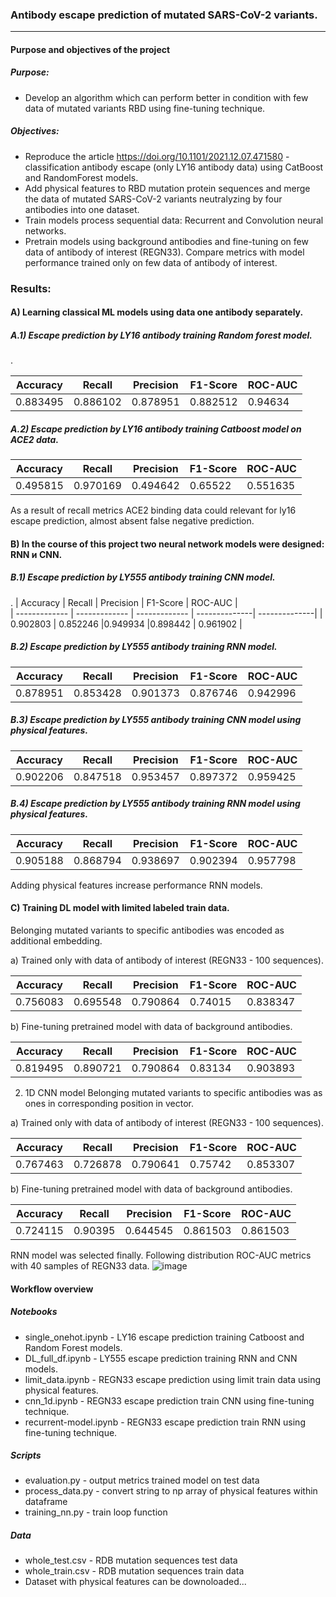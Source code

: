 ### Antibody escape prediction of mutated SARS-CoV-2 variants.
***
#### Purpose and objectives of the project

##### Purpose:
* Develop an algorithm which can perform better in condition with few data of mutated variants RBD using fine-tuning technique.
##### Objectives:
* Reproduce the article https://doi.org/10.1101/2021.12.07.471580 - classification antibody escape (only LY16 antibody data) using CatBoost and RandomForest models.
* Add physical features to RBD mutation protein sequences and merge the data of mutated SARS-CoV-2 variants neutralyzing by four antibodies into one dataset.
* Train models process sequential data: Recurrent and Convolution neural networks.
* Pretrain models using background antibodies and fine-tuning on few data of antibody of interest (REGN33). Compare metrics with model performance trained only on few data of antibody of interest.

### Results:
#### A) Learning classical ML models using data one antibody separately.
##### A.1) Escape prediction by LY16 antibody training Random forest model.
.

| Accuracy      | Recall        | Precision     | F1-Score      | ROC-AUC       |   
| ------------- | ------------- | ------------- | --------------| --------------|
| 0.883495    |   0.886102      |   0.878951   |0.882512       | 0.94634      |

##### A.2) Escape prediction by LY16 antibody training Catboost model on ACE2 data.

| Accuracy      | Recall        | Precision     | F1-Score      | ROC-AUC       |   
| ------------- | ------------- | ------------- | --------------| --------------|
| 0.495815    |  0.970169    |0.494642      |0.65522      | 0.551635   |

As a result of recall metrics ACE2 binding data could relevant for ly16 escape prediction, almost absent false negative prediction.

#### B) In the course of this project two neural network models were designed: RNN и CNN.
##### B.1) Escape prediction by LY555 antibody training CNN model.
.
| Accuracy      | Recall        | Precision     | F1-Score      | ROC-AUC       |   
| ------------- | ------------- | ------------- | --------------| --------------|
| 0.902803  |  0.852246    |0.949934     |0.898442     | 0.961902 |


##### B.2) Escape prediction by LY555 antibody training RNN model.

| Accuracy      | Recall        | Precision     | F1-Score      | ROC-AUC       |   
| ------------- | ------------- | ------------- | --------------| --------------|
| 0.878951  |  0.853428    |0.901373    |0.876746    | 0.942996 |


##### B.3) Escape prediction by LY555 antibody training CNN model using physical features.

| Accuracy      | Recall        | Precision     | F1-Score      | ROC-AUC       |   
| ------------- | ------------- | ------------- | --------------| --------------|
| 0.902206  |  0.847518   |0.953457   |0.897372    | 0.959425 |

##### B.4) Escape prediction by LY555 antibody training RNN model using physical features.

| Accuracy      | Recall        | Precision     | F1-Score      | ROC-AUC       |   
| ------------- | ------------- | ------------- | --------------| --------------|
| 0.905188  |  0.868794    |0.938697   |0.902394    | 0.957798 |

Adding physical features increase performance RNN models.



#### C) Training DL model with limited labeled train data.
Belonging mutated variants to specific antibodies was encoded as additional embedding.

a) Trained only with data of antibody of interest (REGN33 - 100 sequences). 

| Accuracy      | Recall        | Precision     | F1-Score      | ROC-AUC       |   
| ------------- | ------------- | ------------- | --------------| --------------|
| 0.756083      |  0.695548     |0.790864       |0.74015        | 0.838347      |


b) Fine-tuning pretrained model with data of background antibodies. 


| Accuracy      | Recall        | Precision     | F1-Score      | ROC-AUC       |   
| ------------- | ------------- | ------------- | --------------| --------------|
|0.819495       |  0.890721     | 0.790864      |0.83134        | 0.903893      |

2. 1D CNN model
Belonging mutated variants to specific antibodies was as ones in corresponding position in vector.

a) Trained only with data of antibody of interest (REGN33 - 100 sequences). 

| Accuracy      | Recall        | Precision     | F1-Score      | ROC-AUC       |   
| ------------- | ------------- | ------------- | --------------| --------------|
| 0.767463      |   0.726878    |0.790641       | 0.75742       | 0.853307      |

b) Fine-tuning pretrained model with data of background antibodies. 

| Accuracy      | Recall        | Precision     | F1-Score      | ROC-AUC       |   
| ------------- | ------------- | ------------- | --------------| --------------|
| 0.724115      |   0.90395     | 0.644545      |  0.861503     | 0.861503      |

RNN model was selected finally. 
Following distribution ROC-AUC metrics with 40 samples of REGN33 data. 
![image](https://user-images.githubusercontent.com/92908421/235514681-867064d8-9a41-4c0f-82be-58c550dbe373.png)

#### Workflow overview
##### Notebooks

* single_onehot.ipynb - LY16 escape prediction training Catboost and Random Forest models.
* DL_full_df.ipynb - LY555 escape prediction training RNN and CNN models.
* limit_data.ipynb - REGN33 escape prediction using limit train data using physical features.
* cnn_1d.ipynb - REGN33 escape prediction train CNN using fine-tuning technique.
* recurrent-model.ipynb - REGN33 escape prediction train RNN using fine-tuning technique.

##### Scripts
* evaluation.py - output metrics trained model on test data
* process_data.py - convert string to np array of physical features within dataframe
* training_nn.py - train loop function
##### Data
* whole_test.csv - RDB mutation sequences  test data
* whole_train.csv - RDB mutation sequences  train data
* Dataset with physical features can be downoloaded...





